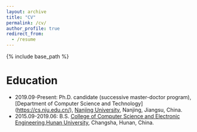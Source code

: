 ```yaml
---
layout: archive
title: "CV"
permalink: /cv/
author_profile: true
redirect_from:
  - /resume
---
```


{% include base_path %}


Education
======
* 2019.09-Present: Ph.D. candidate (successive master-doctor program), [Department of Computer Science and Technology]      (https://cs.nju.edu.cn/), [Nanjing University](https://www.nju.edu.cn/), Nanjing, Jiangsu, China.
* 2015.09-2019.06: B.S. [College of Computer Science and Electronic Engineering](http://csee.hnu.edu.cn/),[Hunan University](http://www.hnu.edu.cn/), Changsha, Hunan, China.


